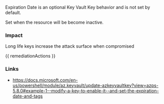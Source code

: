 
Expiration Date is an optional Key Vault Key behavior and is not set by default.

Set when the resource will be become inactive.

### Impact
Long life keys increase the attack surface when compromised

<!-- DO NOT CHANGE -->
{{ remediationActions }}

### Links
- https://docs.microsoft.com/en-us/powershell/module/az.keyvault/update-azkeyvaultkey?view=azps-5.8.0#example-1--modify-a-key-to-enable-it--and-set-the-expiration-date-and-tags
        